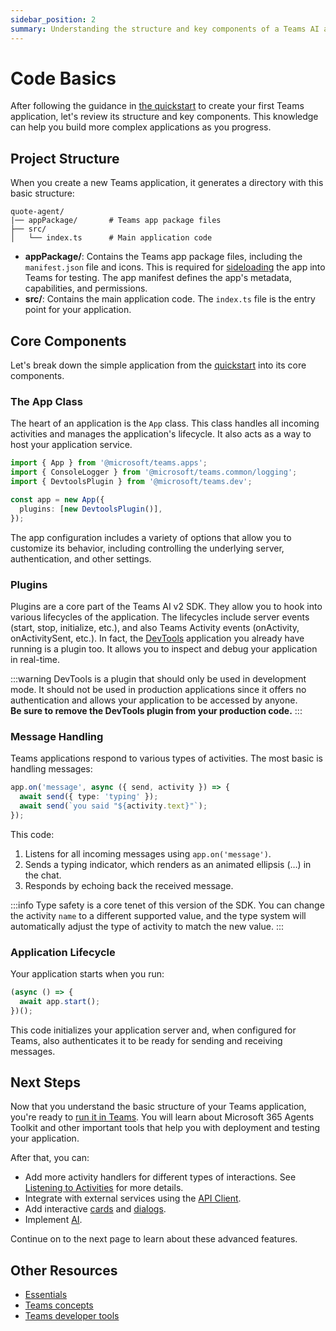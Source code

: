 ```yaml
---
sidebar_position: 2
summary: Understanding the structure and key components of a Teams AI application including the App class, plugins, and project organization.
---
```


# Code Basics

After following the guidance in [the quickstart](quickstart) to create your first Teams application, let's review its structure and key components. This knowledge can help you build more complex applications as you progress.

## Project Structure

When you create a new Teams application, it generates a directory with this basic structure:


```
quote-agent/
|── appPackage/       # Teams app package files
├── src/
│   └── index.ts      # Main application code
```

- **appPackage/**: Contains the Teams app package files, including the `manifest.json` file and icons. This is required for [sideloading](https://learn.microsoft.com/en-us/microsoftteams/platform/concepts/deploy-and-publish/apps-upload) the app into Teams for testing. The app manifest defines the app's metadata, capabilities, and permissions.
- **src/**: Contains the main application code. The `index.ts` file is the entry point for your application.

## Core Components

Let's break down the simple application from the [quickstart](quickstart) into its core components.

### The App Class

The heart of an application is the `App` class. This class handles all incoming activities and manages the application's lifecycle. It also acts as a way to host your application service.


```typescript title="src/index.ts"
import { App } from '@microsoft/teams.apps';
import { ConsoleLogger } from '@microsoft/teams.common/logging';
import { DevtoolsPlugin } from '@microsoft/teams.dev';

const app = new App({
  plugins: [new DevtoolsPlugin()],
});
```


The app configuration includes a variety of options that allow you to customize its behavior, including controlling the underlying server, authentication, and other settings.

### Plugins

Plugins are a core part of the Teams AI v2 SDK. They allow you to hook into various lifecycles of the application. The lifecycles include server events (start, stop, initialize, etc.), and also Teams Activity events (onActivity, onActivitySent, etc.). In fact, the [DevTools](/developer-tools/devtools) application you already have running is a plugin too. It allows you to inspect and debug your application in real-time.

:::warning
DevTools is a plugin that should only be used in development mode. It should not be used in production applications since it offers no authentication and allows your application to be accessed by anyone.\
**Be sure to remove the DevTools plugin from your production code.**
:::

### Message Handling

Teams applications respond to various types of activities. The most basic is handling messages:


```typescript title="src/index.ts"
app.on('message', async ({ send, activity }) => {
  await send({ type: 'typing' });
  await send(`you said "${activity.text}"`);
});
```


This code:

1. Listens for all incoming messages using `app.on('message')`.
2. Sends a typing indicator, which renders as an animated ellipsis (…) in the chat.
3. Responds by echoing back the received message.

:::info
Type safety is a core tenet of this version of the SDK. You can change the activity `name` to a different supported value, and the type system will automatically adjust the type of activity to match the new value.
:::

### Application Lifecycle

Your application starts when you run:


```typescript title="src/index.ts"
(async () => {
  await app.start();
})();
```


This code initializes your application server and, when configured for Teams, also authenticates it to be ready for sending and receiving messages.

## Next Steps

Now that you understand the basic structure of your Teams application, you're ready to [run it in Teams](running-in-teams). You will learn about Microsoft 365 Agents Toolkit and other important tools that help you with deployment and testing your application.

After that, you can:

- Add more activity handlers for different types of interactions. See [Listening to Activities](../essentials/on-activity) for more details.
- Integrate with external services using the [API Client](../essentials/api).
- Add interactive [cards](../in-depth-guides/adaptive-cards) and [dialogs](../in-depth-guides/dialogs).
- Implement [AI](../in-depth-guides/ai).

Continue on to the next page to learn about these advanced features.

## Other Resources

- [Essentials](../essentials)
- [Teams concepts](/teams)
- [Teams developer tools](/developer-tools)

